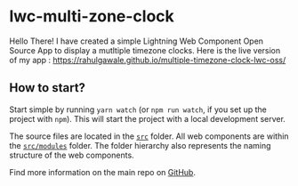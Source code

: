 # lwc-multi-zone-clock

Hello There! I have created a simple Lightning Web Component Open Source App to display a mutltiple timezone clocks. Here is the live version of my app : https://rahulgawale.github.io/multiple-timezone-clock-lwc-oss/

## How to start?

Start simple by running `yarn watch` (or `npm run watch`, if you set up the project with `npm`). This will start the project with a local development server.

The source files are located in the [`src`](./src) folder. All web components are within the [`src/modules`](./src/modules) folder. The folder hierarchy also represents the naming structure of the web components.

Find more information on the main repo on [GitHub](https://github.com/muenzpraeger/create-lwc-app).
